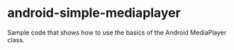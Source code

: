# android-simple-mediaplayer
Sample code that shows how to use the basics of the Android MediaPlayer class.
